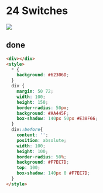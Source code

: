# 24 Switches

![](https://raw.githubusercontent.com/sari3l/css_battle/main/media/16774134804751/16774134904619.png)

## done

```html
<div></div>
<style>
  * {
    background: #62306D;
  }
  div {
    margin: 50 72;
    width: 100;
    height: 150;
    border-radius: 50px;
    background: #AA445F;
    box-shadow: 140px 50px #E38F66;
  }
  div::before{
    content: '';
    position: absolute;
    width: 100;
    height: 100;
    border-radius: 50%;
    background: #F7EC7D;
    top: 100;
    box-shadow: 140px 0 #F7EC7D;
  }
</style>
```